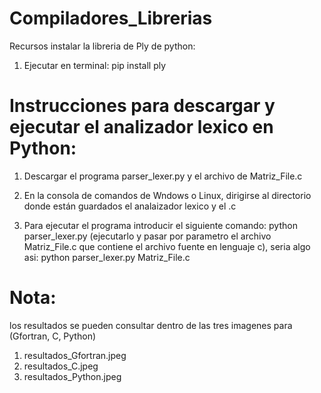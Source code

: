 # Compiladores_Librerias

Recursos instalar la libreria de Ply de python:
1) Ejecutar en terminal:  pip install ply

# Instrucciones para descargar y ejecutar el analizador lexico en Python:

1) Descargar el programa parser_lexer.py y el archivo de Matriz_File.c

2) En la consola de comandos de Wndows o Linux, dirigirse al directorio donde están guardados el analaizador lexico y el .c

3) Para ejecutar el programa introducir el siguiente comando: python parser_lexer.py (ejecutarlo y pasar por parametro el archivo Matriz_File.c que contiene el archivo fuente en lenguaje c), seria algo asi: python parser_lexer.py Matriz_File.c 

# Nota: 
  los resultados se pueden consultar dentro de las tres imagenes para (Gfortran, C, Python)
  
   1) resultados_Gfortran.jpeg
   2) resultados_C.jpeg
   3) resultados_Python.jpeg


